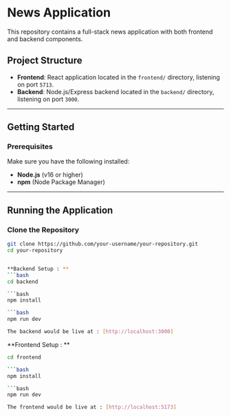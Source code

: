 # News Application

This repository contains a full-stack news application with both frontend and backend components.

## Project Structure

- **Frontend**: React application located in the `frontend/` directory, listening on port `5713`.
- **Backend**: Node.js/Express backend located in the `backend/` directory, listening on port `3000`.

---

## Getting Started

### Prerequisites

Make sure you have the following installed:

- **Node.js** (v16 or higher)
- **npm** (Node Package Manager)

---

## Running the Application

### Clone the Repository

````bash
git clone https://github.com/your-username/your-repository.git
cd your-repository


**Backend Setup : **
```bash
cd backend

```bash
npm install

```bash
npm run dev

The backend would be live at : [http://localhost:3000]
````

**Frontend Setup : **

````bash
cd frontend

```bash
npm install

```bash
npm run dev

The frontend would be live at : [http://localhost:5173]
````
